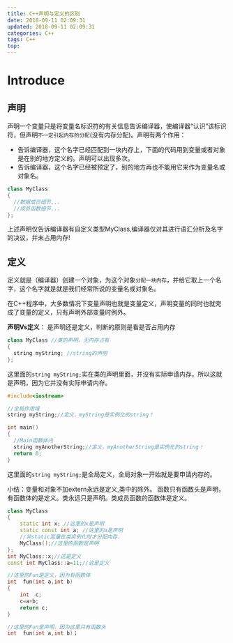 ```yaml
---
title: C++声明与定义的区别
date: 2018-09-11 02:09:31
updated: 2018-09-11 02:09:31
categories: C++
tags: C++
top:
---
```


# Introduce

## 声明

声明一个变量只是将变量名标识符的有关信息告诉编译器，使编译器“认识”该标识符，但声明`不一定引起内存的分配`(没有内存分配)。声明有两个作用：

- 告诉编译器，这个名字已经匹配到一块内存上，下面的代码用到变量或者对象是在别的地方定义的。声明可以出现多次。
- 告诉编译器，这个名字已经被预定了，别的地方再也不能用它来作为变量名或对象名。

```cpp
class MyClass
{
  //数据成员细节...
  //成员函数细节...
};
```

上述声明仅告诉编译器有自定义类型MyClass,编译器仅对其进行语汇分析及名字的决议，并未占用内存!

## 定义

定义就是（编译器）创建一个对象，为这个对象`分配一块内存`，并给它取上一个名字，这个名字就是就是我们经常所说的变量名或对象名。

在C++程序中，大多数情况下变量声明也就是变量定义，声明变量的同时也就完成了变量的定义，只有声明外部变量时例外。

**声明Vs定义**： 是声明还是定义，判断的原则是看是否占用内存

```cpp
class MyClass //类的声明，无内存占有
{
  string myString; //string的声明
};
```

这里面的`string myString;`实在类的声明里面，并没有实际申请内存，所以这就是声明，因为它并没有实际申请内存。

```cpp
#include<iostream>

//全局作用域
string myString;//定义，myString是实例化的string！

int main()
{
  //Main函数体内
  string myAnotherString;//定义，myAnotherString是实例化的string！
  return 0;
}

```

这里面的`string myString;`是全局定义，全局对象一开始就是要申请内存的。

小结：变量和对象不加extern永远是定义,类中的除外。 函数只有函数头是声明，有函数体的是定义。类永远只是声明。类成员函数的函数体是定义。

```cpp
class MyClass
{
    static int x; //这里的x是声明
    static const int a; //这里的a是声明
    //非static变量在类实例化时才分配内存.
    MyClass();//这里的函数是声明
};
int MyClass::x;//这是定义
const int MyClass::a=11;//这是定义
```

```cpp
//这里的Fun是定义，因为有函数体
int  fun(int a,int b)
{  
    int  c;
    c=a+b;
    return c;
}

//这里的Fun是声明，因为这里只有函数头
int  fun(int a,int b)；
```